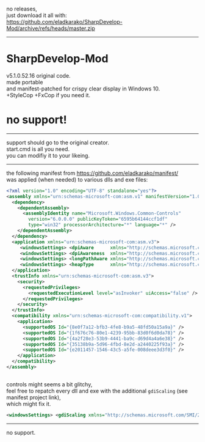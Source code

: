 no releases,  
just download it all with:  
https://github.com/eladkarako/SharpDevelop-Mod/archive/refs/heads/master.zip  

<hr/>

# SharpDevelop-Mod

v5.1.0.52.16 original code. <br/>
made portable <br/>
and manifest-patched for crispy clear display in Windows 10. <br/>
+StyleCop +FxCop if you need it. <br/>
<h1>no support!</h1>

<hr/>

support should go to the original creator.  
start.cmd is all you need.  
you can modifiy it to your likeing.  

<hr/>

the following manifest from https://github.com/eladkarako/manifest/  
was applied (when needed) to various dlls and exe files:  

```xml
<?xml version="1.0" encoding="UTF-8" standalone="yes"?> 
<assembly xmlns="urn:schemas-microsoft-com:asm.v1" manifestVersion="1.0"> 
  <dependency> 
    <dependentAssembly> 
      <assemblyIdentity name="Microsoft.Windows.Common-Controls" 
        version="6.0.0.0" publicKeyToken="6595b64144ccf1df" 
        type="win32" processorArchitecture="*" language="*" /> 
    </dependentAssembly> 
  </dependency> 
  <application xmlns="urn:schemas-microsoft-com:asm.v3"> 
     <windowsSettings> <dpiAware      xmlns="http://schemas.microsoft.com/SMI/2005/WindowsSettings">true/PM</dpiAware>                     </windowsSettings> 
     <windowsSettings> <dpiAwareness  xmlns="http://schemas.microsoft.com/SMI/2016/WindowsSettings">PerMonitorV2,PerMonitor</dpiAwareness> </windowsSettings> 
     <windowsSettings> <longPathAware xmlns="http://schemas.microsoft.com/SMI/2016/WindowsSettings">true</longPathAware>                   </windowsSettings> 
     <windowsSettings> <heapType      xmlns="http://schemas.microsoft.com/SMI/2020/WindowsSettings">SegmentHeap</heapType>                 </windowsSettings> 
  </application> 
  <trustInfo xmlns="urn:schemas-microsoft-com:asm.v3"> 
    <security> 
      <requestedPrivileges> 
        <requestedExecutionLevel level="asInvoker" uiAccess="false" /> 
      </requestedPrivileges> 
    </security> 
  </trustInfo> 
  <compatibility xmlns="urn:schemas-microsoft-com:compatibility.v1"> 
    <application> 
      <supportedOS Id="{8e0f7a12-bfb3-4fe8-b9a5-48fd50a15a9a}" /> 
      <supportedOS Id="{1f676c76-80e1-4239-95bb-83d0f6d0da78}" /> 
      <supportedOS Id="{4a2f28e3-53b9-4441-ba9c-d69d4a4a6e38}" /> 
      <supportedOS Id="{35138b9a-5d96-4fbd-8e2d-a2440225f93a}" /> 
      <supportedOS Id="{e2011457-1546-43c5-a5fe-008deee3d3f0}" /> 
    </application> 
  </compatibility> 
</assembly> 
 
```

controls might seems a bit glitchy,  
feel free to repatch every dll and exe with the additional <code>gdiScaling</code> (see manifest project link),  
which might fix it.

```xml
<windowsSettings> <gdiScaling xmlns="http://schemas.microsoft.com/SMI/2017/WindowsSettings">true</gdiScaling>                         </windowsSettings>  <!-- makes graphic programs such as ones that takes screenshots have bad functionality with larger-DPI (ease of access), since it also enlarges the controls in sub containers, and somtimes breaks the UI, for non-graphic-programs it might improve scale text and standard controls in apps, prevents blur. useful if you are using non 100% DPI for example in 'ease-of-access'. https://docs.microsoft.com/en-us/windows/win32/sbscs/application-manifests#gdiscaling -->
```

<hr/>

no support.